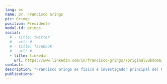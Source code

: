 ```yaml
---
lang: es
name: Dr. Francisco Grings
pic: Grings
position: Presidente
modal-id: grings
social:
  # - title: twitter
  #   url: #
  # - title: facebook
  #   url: #
  - title: linkedin
    url: https://www.linkedin.com/in/francisco-grings/?originalSubdomain=ar
contact: 
description: "Francisco Grings es físico e investigador principal del CONICET, especializado en teledetección cuantitativa avanzada, modelos de dispersión electromagnética, inferencia bayesiana y técnicas de aprendizaje profundo. Con más de dos décadas de experiencia en análisis de series temporales satelitales, ha contribuido significativamente a importantes misiones espaciales argentinas (p. ej., SAOCOM, SAC-D/Aquarius), centrándose en la extracción de parámetros ambientales a partir de imágenes satelitales SAR y multisensor."
publications:
---
```

